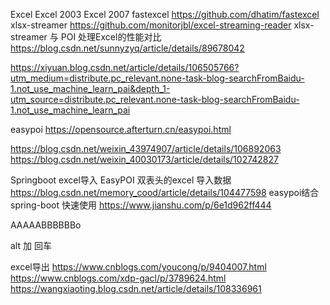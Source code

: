 Excel
Excel 2003 Excel 2007
fastexcel
	https://github.com/dhatim/fastexcel
xlsx-streamer
	https://github.com/monitorjbl/excel-streaming-reader
xlsx-streamer 与 POI 处理Excel的性能对比
	https://blog.csdn.net/sunnyzyq/article/details/89678042

https://xiyuan.blog.csdn.net/article/details/106505766?utm_medium=distribute.pc_relevant.none-task-blog-searchFromBaidu-1.not_use_machine_learn_pai&depth_1-utm_source=distribute.pc_relevant.none-task-blog-searchFromBaidu-1.not_use_machine_learn_pai

easypoi
	https://opensource.afterturn.cn/easypoi.html


https://blog.csdn.net/weixin_43974907/article/details/106892063
https://blog.csdn.net/weixin_40030173/article/details/102742827

Springboot excel导入 EasyPOI 双表头的excel 导入数据
	https://blog.csdn.net/memory_cood/article/details/104477598
easypoi结合spring-boot 快速使用
	https://www.jianshu.com/p/6e1d962ff444

AAAAABBBBBBo

alt 加 回车

excel导出
	https://www.cnblogs.com/youcong/p/9404007.html
	https://www.cnblogs.com/xdp-gacl/p/3789624.html
	https://wangxiaoting.blog.csdn.net/article/details/108336961
